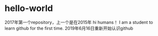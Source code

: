 # hello-world
2017年第一个repository，上一个是在2015年
hi humans！                         I am a student to learn github for the first time.
2019年6月16日重新开始认识github
